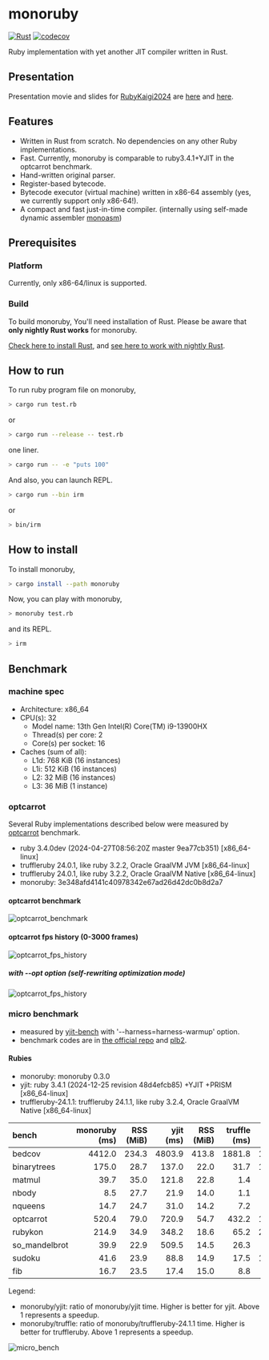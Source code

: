 # monoruby

[![Rust](https://github.com/sisshiki1969/monoruby/actions/workflows/rust.yml/badge.svg?branch=master)](https://github.com/sisshiki1969/monoruby/actions/workflows/rust.yml)
[![codecov](https://codecov.io/gh/sisshiki1969/monoruby/branch/master/graph/badge.svg?token=vAvpafdKER)](https://codecov.io/gh/sisshiki1969/monoruby)

Ruby implementation with yet another JIT compiler written in Rust.

## Presentation

Presentation movie and slides for [RubyKaigi2024](https://rubykaigi.org/2024/presentations/s_isshiki1969.html#day2) are [here](https://www.youtube.com/watch?v=OfeUyQDFy_Y) and [here](./doc/RunningOptcarrotOnMyOwnRuby-Added.pdf).

## Features

- Written in Rust from scratch. No dependencies on any other Ruby implementations.
- Fast. Currently, monoruby is comparable to ruby3.4.1+YJIT in the optcarrot benchmark.
- Hand-written original parser.
- Register-based bytecode.
- Bytecode executor (virtual machine) written in x86-64 assembly (yes, we currently support only x86-64!).
- A compact and fast just-in-time compiler. (internally using self-made dynamic assembler [monoasm](https://github.com/sisshiki1969/monoasm))

## Prerequisites

### Platform

Currently, only x86-64/linux is supported.

### Build

To build monoruby, You'll need installation of Rust.
Please be aware that **only nightly Rust works** for monoruby.

[Check here to install Rust](https://www.rust-lang.org/ja/tools/install),
and [see here to work with nightly Rust](https://rust-lang.github.io/rustup/concepts/channels.html#working-with-nightly-rust).

## How to run

To run ruby program file on monoruby,

```sh
> cargo run test.rb
```

or

```sh
> cargo run --release -- test.rb
```

one liner.

```sh
> cargo run -- -e "puts 100"
```

And also, you can launch REPL.

```sh
> cargo run --bin irm
```

or

```sh
> bin/irm
```

## How to install

To install monoruby,

```sh
> cargo install --path monoruby
```

Now, you can play with monoruby,

```sh
> monoruby test.rb
```

and its REPL.

```sh
> irm
```

## Benchmark

### machine spec

- Architecture: x86_64
- CPU(s): 32
  - Model name: 13th Gen Intel(R) Core(TM) i9-13900HX
  - Thread(s) per core: 2
  - Core(s) per socket: 16
- Caches (sum of all):
  - L1d: 768 KiB (16 instances)
  - L1i: 512 KiB (16 instances)
  - L2: 32 MiB (16 instances)
  - L3: 36 MiB (1 instance)

### optcarrot

Several Ruby implementations described below were measured by [optcarrot](https://github.com/mame/optcarrot) benchmark.

- ruby 3.4.0dev (2024-04-27T08:56:20Z master 9ea77cb351) [x86_64-linux]
- truffleruby 24.0.1, like ruby 3.2.2, Oracle GraalVM JVM [x86_64-linux]
- truffleruby 24.0.1, like ruby 3.2.2, Oracle GraalVM Native [x86_64-linux]
- monoruby: 3e348afd4141c40978342e67ad26d42dc0b8d2a7

#### optcarrot benchmark

![optcarrot_benchmark](./doc/optcarrot_benchmark.png)

#### optcarrot fps history (0-3000 frames)

![optcarrot_fps_history](./doc/optcarrot_fps_history.png)

##### with --opt option (self-rewriting optimization mode)

![optcarrot_fps_history](./doc/optcarrot_fps_history_opt.png)

### micro benchmark

- measured by [yjit-bench](https://github.com/Shopify/yjit-bench) with '--harness=harness-warmup' option.
- benchmark codes are in [the official repo](https://github.com/ruby/ruby/tree/master/benchmark) and [plb2](https://github.com/attractivechaos/plb2).

#### Rubies

- monoruby: monoruby 0.3.0
- yjit: ruby 3.4.1 (2024-12-25 revision 48d4efcb85) +YJIT +PRISM [x86_64-linux]
- truffleruby-24.1.1: truffleruby 24.1.1, like ruby 3.2.4, Oracle GraalVM Native [x86_64-linux]

| bench         | monoruby (ms) | RSS (MiB) | yjit (ms) | RSS (MiB) | truffle (ms) | RSS (MiB) | monoruby/yjit | monoruby/truffle |
| :------------ | ------------: | --------: | --------: | --------: | -----------: | --------: | ------------: | ---------------: |
| bedcov        |        4412.0 |     234.3 |    4803.9 |     413.8 |       1881.8 |    1909.5 |         0.918 |            2.345 |
| binarytrees   |         175.0 |      28.7 |     137.0 |      22.0 |         31.7 |    1126.4 |         1.278 |            5.525 |
| matmul        |          39.7 |      35.0 |     121.8 |      22.8 |          1.4 |     803.2 |         0.326 |           29.059 |
| nbody         |           8.5 |      27.7 |      21.9 |      14.0 |          1.1 |     690.2 |         0.389 |            7.473 |
| nqueens       |          14.7 |      24.7 |      31.0 |      14.2 |          7.2 |     637.9 |         0.475 |            2.044 |
| optcarrot     |         520.4 |      79.0 |     720.9 |      54.7 |        432.2 |    1506.3 |         0.722 |            1.204 |
| rubykon       |         214.9 |      34.9 |     348.2 |      18.6 |         65.2 |    2279.9 |         0.617 |            3.298 |
| so_mandelbrot |          39.9 |      22.9 |     509.5 |      14.5 |         26.3 |     548.8 |         0.078 |            1.517 |
| sudoku        |          41.6 |      23.9 |      88.8 |      14.9 |         17.5 |    1165.2 |         0.469 |            2.381 |
| fib           |          16.7 |      23.5 |      17.4 |      15.0 |          8.8 |     483.4 |         0.960 |            1.895 |

Legend:

- monoruby/yjit: ratio of monoruby/yjit time. Higher is better for yjit. Above 1 represents a speedup.
- monoruby/truffle: ratio of monoruby/truffleruby-24.1.1 time. Higher is better for truffleruby. Above 1 represents a speedup.

![micro_bench](./doc/chart.png)
